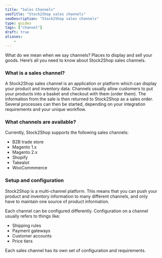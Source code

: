 ```yaml
---
title: "Sales Channels"
seoTitle: "Stock2Shop sales channels"
seoDescription: "Stock2Shop sales channels"
type: guides
tags: ["channel"]
draft: true
aliases:
    - 
---
```


What do we mean when we say channels? Places to display and sell your goods. Here’s all you need to know about 
Stock2Shop sales channels.

### What is a sales channel?
A Stock2Shop sales channel is an application or platform which can display your product and inventory data. Channels 
usually allow customers to put your products into a basket and checkout with them (order them). The information from 
the sale is then returned to Stock2Shop as a sales order. Several processes can then be started, depending on your 
integration requirements and your unique workflow.

### What channels are available?
Currently, Stock2Shop supports the following sales channels:

 - B2B trade store
 - Magento 1.x
 - Magento 2.x
 - Shopify
 - Takealot
 - WooCommmerce

### Setup and configuration
Stock2Shop is a multi-channel platform. This means that you can push your product and inventory information to many 
different channels, and only have to maintain one source of product information.

Each channel can be configured differently. Configuration on a channel usually refers to things like:

 - Shipping rules
 - Payment gateways
 - Customer accounts
 - Price tiers

Each sales channel has its own set of configuration and requirements.